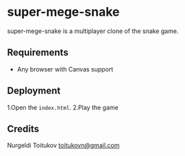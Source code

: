 super-mege-snake
===========

super-mege-snake is a multiplayer clone of the snake game.

## Requirements

* Any browser with Canvas support 

## Deployment 

1.Open the `index.html`.
2.Play the game

## Credits

Nurgeldi Toitukov <toitukovn@gmail.com>